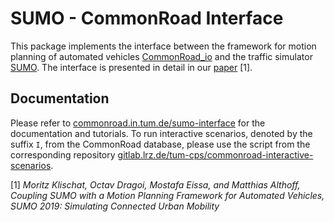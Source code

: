 # SUMO - CommonRoad Interface

This package implements the interface between the framework for motion planning of automated vehicles [CommonRoad_io](https://commonroad.in.tum.de/commonroad-io)
and the traffic simulator [SUMO](https://sumo.dlr.de).
The interface is presented in detail in our [paper](https://mediatum.ub.tum.de/doc/1486856/344641.pdf) [1].

## Documentation
Please refer to [commonroad.in.tum.de/sumo-interface](https://commonroad.in.tum.de/sumo-interface) for the documentation and tutorials.
To run interactive scenarios, denoted by the suffix ```I```, from the CommonRoad database,
please use the script from the corresponding repository [gitlab.lrz.de/tum-cps/commonroad-interactive-scenarios](https://gitlab.lrz.de/tum-cps/commonroad-interactive-scenarios).


[1] _Moritz Klischat, Octav Dragoi, Mostafa Eissa, and Matthias Althoff, Coupling SUMO with a Motion Planning Framework for Automated Vehicles, SUMO 2019: Simulating Connected Urban Mobility_
